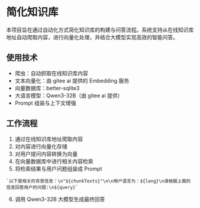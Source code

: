 # 简化知识库

本项目旨在通过自动化方式简化知识库的构建与问答流程。系统支持从在线知识库地址自动爬取内容，进行向量化处理，并结合大模型实现高效的智能问答。

## 使用技术

- 爬虫：自动抓取在线知识库内容
- 文本向量化：由 gitee ai 提供的 Embedding 服务
- 向量数据库：better-sqlite3
- 大语言模型：Qwen3-32B（由 gitee ai 提供）
- Prompt 组装与上下文增强

## 工作流程

1. 通过在线知识库地址爬取内容
2. 对内容进行向量化存储
3. 对用户提问内容转换为向量
4. 在向量数据库中进行相关内容检索
5. 将检索结果与用户问题组装成 Prompt

```
`以下是相关的背景信息：\n"${chunkTexts}"\n\n用户语言为：${lang}\n请根据上面的信息回答用户的问题:\n${query}`
```

6. 调用 Qwen3-32B 大模型生成最终回答
